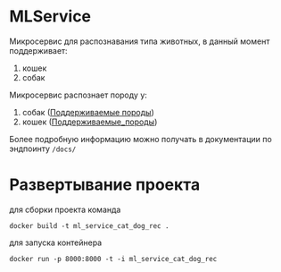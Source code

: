 # MLService

Микросервис для распознавания типа животных, в данный момент поддерживает:
1) кошек
2) собак

Микросервис распознает породу у:
1) собак ([Поддерживаемые породы](https://gist.github.com/Ca1len/4e19206437d0a3a0405f6ff54b309105))
2) кошек ([Поддерживаемые_породы](https://gist.github.com/Ca1len/a13e6b7534c00d1d15f733bc3d5f6402))

Более подробную информацию можно получать в документации по эндпоинту ```/docs/```

# Развертывание проекта

для сборки проекта команда

```docker build -t ml_service_cat_dog_rec .```

для запуска контейнера

```docker run -p 8000:8000 -t -i ml_service_cat_dog_rec```